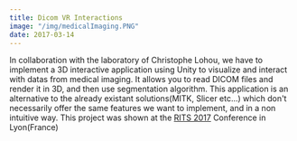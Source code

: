 ```yaml
---
title: Dicom VR Interactions
image: "/img/medicalImaging.PNG"
date: 2017-03-14
---
```

In collaboration with the laboratory of Christophe Lohou, we have to implement a 3D interactive application using Unity
to visualize and interact with datas from medical imaging.
It allows you to read DICOM files and render it in 3D, and then use segmentation algorithm.
This application is an alternative to the already existant solutions(MITK,
Slicer etc...) which don't necessarily offer the same features we want to implement, and in a non intuitive way.
This project was shown at the [RITS 2017](https://rits2017.sciencesconf.org/) Conference in Lyon(France)
